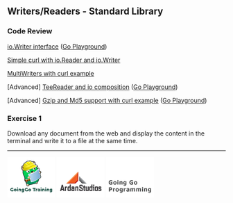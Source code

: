 ## Writers/Readers - Standard Library

### Code Review

[io.Writer interface](../example1/example1.go) ([Go Playground](http://play.golang.org/p/6pZ8RYzIN5))

[Simple curl with io.Reader and io.Writer](../example2/example2.go)

[MultiWriters with curl example](../example3/example3.go)

[Advanced] [TeeReader and io composition](../advanced/example1/example1.go) ([Go Playground](http://play.golang.org/p/rLDpqYbnGR))

[Advanced] [Gzip and Md5 support with curl example](../advanced/example2/example2.go) ([Go Playground](http://play.golang.org/p/rLDpqYbnGR))

### Exercise 1
Download any document from the web and display the content in the terminal and write it to a file at the same time.

___
[![GoingGo Training](../../../00-slides/images/ggt_logo.png)](http://www.goinggotraining.net)
[![Ardan Studios](../../../00-slides/images/ardan_logo.png)](http://www.ardanstudios.com)
[![GoingGo Blog](../../../00-slides/images/ggb_logo.png)](http://www.goinggo.net)